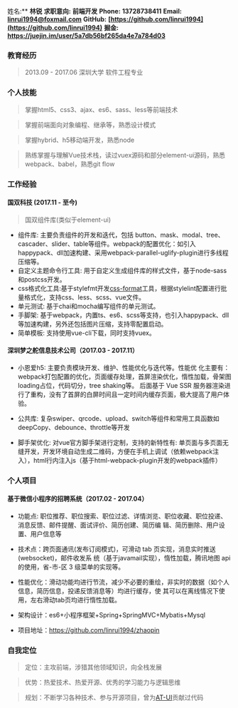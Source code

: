 姓名:** **林锐**   **求职意向:** **前端开发**
**Phone:** **13728738411**   **Email:** **linrui1994@foxmail.com**
**GitHub:** **[https://github.com/linrui1994](https://github.com/linrui1994)** **掘金:**  **https://juejin.im/user/5a7db56bf265da4e7a784d03**

### 教育经历

> 2013.09 - 2017.06      深圳大学      软件工程专业

### 个人技能

> 掌握html5、css3、ajax、es6、sass、less等前端技术

> 掌握前端面向对象编程、继承等，熟悉设计模式

> 掌握hybrid、h5移动端开发，熟悉node

> 熟练掌握与理解Vue技术栈，读过vuex源码和部分element-ui源码，熟悉webpack、babel，熟悉git flow

### 工作经验

#### 国双科技 (2017.11 - 至今)

> 国双组件库(类似于element-ui)

+ 组件库: 主要负责组件的开发和迭代，包括 button、mask、modal、tree、cascader、slider、table等组件。webpack的配置优化：如引入happypack、dll加速构建、采用webpack-parallel-uglify-plugin进行多线程压缩等。
+ 自定义主题命令行工具: 用于自定义生成组件库的样式文件，基于node-sass和postcss开发。
+ css格式化工具:基于stylefmt开发[css-format](https://github.com/linrui1994/vue-css-format)工具，根据stylelint配置进行批量格式化，支持css、less、scss、vue文件。
+ 单元测试: 基于chai和mocha编写组件的单元测试。
+ 手脚架: 基于webpack，内置ts、es6、scss等支持，也引入happypack、dll等加速构建，另外还包括图片压缩，支持零配置启动。
+ 简单模板: 支持使用vue-cli下载，同时支持vuex。

#### 深圳梦之舵信息技术公司（2017.03 - 2017.11）

+ 小恩爱h5: 主要负责模块开发、维护、性能优化与迭代等。性能优
  化主要有：webpack打包配置的优化，页面缓存处理，首屏渲染优化，惰性加载，骨架图loading占位，代码切分，tree shaking等。
  后面基于 Vue SSR 服务器渲染进行了重构，没有了首屏的白屏时间且一定时间内缓存页面，极大提高了用户体验。

+ 公共库: 复杂swiper、qrcode、upload、switch等组件和常用工具函数如deepCopy、debounce、throttle等开发
+ 脚手架优化: 对vue官方脚手架进行定制，支持的新特性有: 单页面与多页面无缝开发，开发环境自动生成二维码，方便在手机上调试（依赖webpack注入），html行内注入js（基于html-webpack-plugin开发的webpack插件）

### 个人项目

#### 基于微信小程序的招聘系统（2017.02 - 2017.04）

+ 功能点: 职位推荐、职位搜索、职位过滤、详情浏览、职位收藏、职位投递、消息反馈、邮件提醒、面试评价、简历创建、简历编
  辑、简历删除、用户设置、用户信息等

+ 技术点：跨页面通讯(发布订阅模式)，可滑动 tab 页实现，消息实时推送(websocket)，邮件收发系
  统（基于javamail实现），惰性加载，腾讯地图 api 的使用，省-市-区 3 级菜单的实现等。

+ 性能优化：滑动功能均进行节流，减少不必要的重绘，非实时的数据（如个人信息，简历信息，投递反馈消息等）均进行缓存，使
  其可以在离线情况下使用，左右滑动tab页均进行惰性加载。

+ 架构设计：es6+小程序框架+Spring+SpringMVC+Mybatis+Mysql

+ 项目地址：https://github.com/linrui1994/zhaopin

### 自我定位

> 定位：主攻前端，涉猎其他领域知识，向全栈发展

> 优势：热爱技术、热爱开源、优秀的学习能力与逻辑思维

> 规划：不断学习各种技术、参与开源项目，曾为[AT-UI](https://github.com/AT-UI/at-ui/pull/96)贡献过代码

